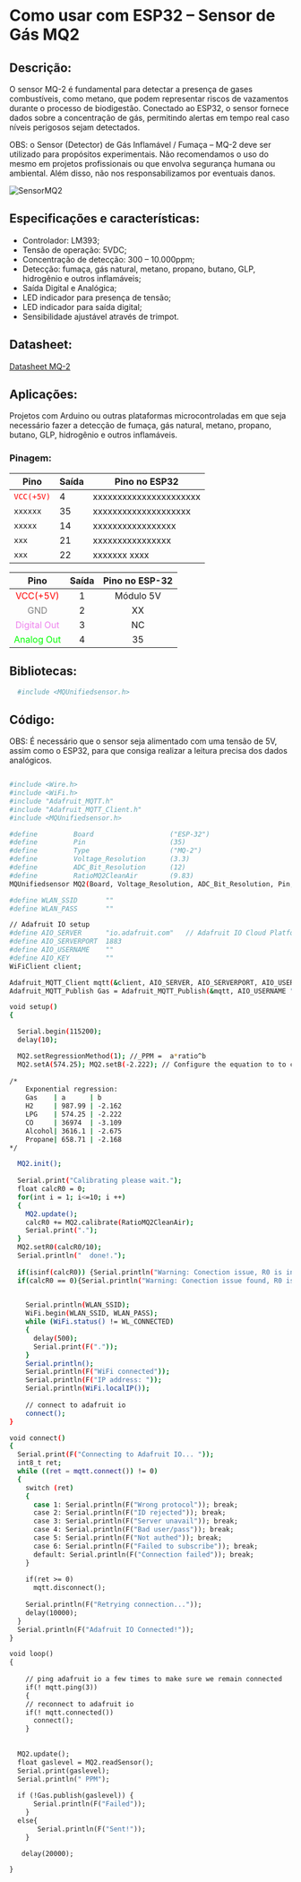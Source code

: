 
# Como usar com ESP32 – Sensor de Gás MQ2

## Descrição:

O sensor MQ-2 é fundamental para detectar a presença de gases combustíveis, como metano, que podem representar riscos de vazamentos durante o processo de biodigestão. Conectado ao ESP32, o sensor fornece dados sobre a concentração de gás, permitindo alertas em tempo real caso níveis perigosos sejam detectados.

OBS: o Sensor (Detector) de Gás Inflamável / Fumaça – MQ-2 deve ser utilizado para propósitos experimentais. Não recomendamos o uso do mesmo em projetos profissionais ou que envolva segurança humana ou ambiental. Além disso, não nos responsabilizamos por eventuais danos.

![SensorMQ2](./MQ2.jpg)

## Especificações e características:

 - Controlador: LM393;
 - Tensão de operação: 5VDC;
 - Concentração de detecção: 300 – 10.000ppm;
 - Detecção: fumaça, gás natural, metano, propano, butano, GLP, hidrogênio e outros inflamáveis;
 - Saída Digital e Analógica;
 - LED indicador para  presença de tensão;
 - LED indicador para saída digital;
 - Sensibilidade ajustável através de trimpot.

## Datasheet:

[Datasheet MQ-2](https://github.com/JulioAmaral007/Biodigestor/blob/main/Sensores/Sensor-MQ2/Datasheet%20MQ2.pdf)

## Aplicações:

Projetos com Arduino ou outras plataformas microcontroladas em que seja necessário fazer a detecção de fumaça, gás natural, metano, propano, butano, GLP, hidrogênio e outros inflamáveis.

### Pinagem:

| Pino          | Saída      | Pino no ESP32          |
| ------------- | ---------- | ---------------------- |
| <code style="color : red">VCC(+5V)</code>    | 4          | xxxxxxxxxxxxxxxxxxxxxx |
| `xxxxxx`      | 35         | xxxxxxxxxxxxxxxxxxxx   |
| `xxxxx`       | 14         | xxxxxxxxxxxxxxxxx      |
| `xxx`         | 21         | xxxxxxxxxxxxxxxx       |
| `xxx`         | 22         | xxxxxxx xxxx           |

<table style="text-align:center">
          <thead>
              <tr>
                <th style="text-align:center">Pino</th>
                <th style="text-align:center">Saída</th>
                <th style="text-align:center">Pino no ESP-32</th>
              </tr>
          </thead>
          <tbody>
              <tr>
                <td style="color: #FF0000"> VCC(+5V) </td>
                <td>1</td>
                <td>Módulo 5V</td>
              </tr>
              <tr>
                <td style="color: gray"> GND </td>
                <td>2</td>
                <td>XX</td>
              </tr>
              <tr>
                <td style="color: violet">Digital Out</td>
                <td>3</td>
                <td>NC</td>
              </tr>
              <tr>
                <td style="color: lime">Analog Out</td>
                <td>4</td>
                <td>35</td>
              </tr>
          </tbody>
     </table>

## Bibliotecas:

```bash 
  #include <MQUnifiedsensor.h>
```

## Código:

OBS: É necessário que o sensor seja alimentado com uma tensão de 5V, assim como o ESP32, para que consiga realizar a leitura precisa dos dados analógicos.

```bash

#include <Wire.h>
#include <WiFi.h>
#include "Adafruit_MQTT.h"
#include "Adafruit_MQTT_Client.h"
#include <MQUnifiedsensor.h>

#define         Board                   ("ESP-32") 
#define         Pin                     (35) 
#define         Type                    ("MQ-2") 
#define         Voltage_Resolution      (3.3) 
#define         ADC_Bit_Resolution      (12) 
#define         RatioMQ2CleanAir        (9.83) 
MQUnifiedsensor MQ2(Board, Voltage_Resolution, ADC_Bit_Resolution, Pin, Type);

#define WLAN_SSID       ""
#define WLAN_PASS       ""

// Adafruit IO setup
#define AIO_SERVER      "io.adafruit.com"   // Adafruit IO Cloud Platform server for IoT
#define AIO_SERVERPORT  1883
#define AIO_USERNAME    ""
#define AIO_KEY         ""
WiFiClient client;

Adafruit_MQTT_Client mqtt(&client, AIO_SERVER, AIO_SERVERPORT, AIO_USERNAME, AIO_KEY);
Adafruit_MQTT_Publish Gas = Adafruit_MQTT_Publish(&mqtt, AIO_USERNAME "/feeds/gas1");

void setup()
{

  Serial.begin(115200); 
  delay(10);

  MQ2.setRegressionMethod(1); //_PPM =  a*ratio^b
  MQ2.setA(574.25); MQ2.setB(-2.222); // Configure the equation to to calculate LPG concentration
  
/*
    Exponential regression:
    Gas    | a      | b
    H2     | 987.99 | -2.162
    LPG    | 574.25 | -2.222
    CO     | 36974  | -3.109
    Alcohol| 3616.1 | -2.675
    Propane| 658.71 | -2.168
*/

  MQ2.init(); 
 
  Serial.print("Calibrating please wait.");
  float calcR0 = 0;
  for(int i = 1; i<=10; i ++)
  {
    MQ2.update(); 
    calcR0 += MQ2.calibrate(RatioMQ2CleanAir);
    Serial.print(".");
  }
  MQ2.setR0(calcR0/10);
  Serial.println("  done!.");
  
  if(isinf(calcR0)) {Serial.println("Warning: Conection issue, R0 is infinite (Open circuit detected) please check your wiring and supply"); while(1);}
  if(calcR0 == 0){Serial.println("Warning: Conection issue found, R0 is zero (Analog pin shorts to ground) please check your wiring and supply"); while(1);}

  
    Serial.println(WLAN_SSID);
    WiFi.begin(WLAN_SSID, WLAN_PASS);
    while (WiFi.status() != WL_CONNECTED)
    {
      delay(500);
      Serial.print(F("."));
    }
    Serial.println();
    Serial.println(F("WiFi connected"));
    Serial.println(F("IP address: "));
    Serial.println(WiFi.localIP());
 
    // connect to adafruit io
    connect();
}

void connect()
{
  Serial.print(F("Connecting to Adafruit IO... "));
  int8_t ret;
  while ((ret = mqtt.connect()) != 0)
  {
    switch (ret)
    {
      case 1: Serial.println(F("Wrong protocol")); break;
      case 2: Serial.println(F("ID rejected")); break;
      case 3: Serial.println(F("Server unavail")); break;
      case 4: Serial.println(F("Bad user/pass")); break;
      case 5: Serial.println(F("Not authed")); break;
      case 6: Serial.println(F("Failed to subscribe")); break;
      default: Serial.println(F("Connection failed")); break;
    }
 
    if(ret >= 0)
      mqtt.disconnect();
 
    Serial.println(F("Retrying connection..."));
    delay(10000);
  }
  Serial.println(F("Adafruit IO Connected!"));
}

void loop()
{
  
    // ping adafruit io a few times to make sure we remain connected
    if(! mqtt.ping(3))
    {
    // reconnect to adafruit io
    if(! mqtt.connected())
      connect();
    }
  
  
  MQ2.update(); 
  float gaslevel = MQ2.readSensor();
  Serial.print(gaslevel); 
  Serial.println(" PPM");
 
  if (!Gas.publish(gaslevel)) {               
      Serial.println(F("Failed"));
    }
  else{
       Serial.println(F("Sent!"));
    } 

   delay(20000);

}



```
